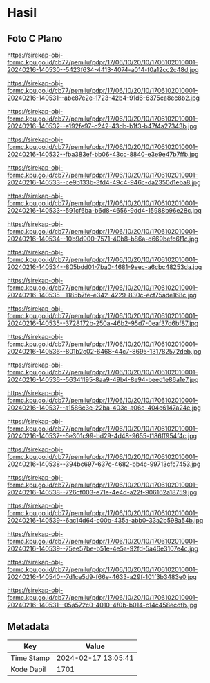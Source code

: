 # Hasil

## Foto C Plano

https://sirekap-obj-formc.kpu.go.id/cb77/pemilu/pdpr/17/06/10/20/10/1706102010001-20240216-140530--5423f634-4413-4074-a014-f0a12cc2c48d.jpg

https://sirekap-obj-formc.kpu.go.id/cb77/pemilu/pdpr/17/06/10/20/10/1706102010001-20240216-140531--abe87e2e-1723-42b4-91d6-6375ca8ec8b2.jpg

https://sirekap-obj-formc.kpu.go.id/cb77/pemilu/pdpr/17/06/10/20/10/1706102010001-20240216-140532--e192fe97-c242-43db-b1f3-b47f4a27343b.jpg

https://sirekap-obj-formc.kpu.go.id/cb77/pemilu/pdpr/17/06/10/20/10/1706102010001-20240216-140532--fba383ef-bb06-43cc-8840-e3e9e47b7ffb.jpg

https://sirekap-obj-formc.kpu.go.id/cb77/pemilu/pdpr/17/06/10/20/10/1706102010001-20240216-140533--ce9b133b-3fd4-49c4-946c-da2350d1eba8.jpg

https://sirekap-obj-formc.kpu.go.id/cb77/pemilu/pdpr/17/06/10/20/10/1706102010001-20240216-140533--591cf6ba-b6d8-4656-9dd4-15988b96e28c.jpg

https://sirekap-obj-formc.kpu.go.id/cb77/pemilu/pdpr/17/06/10/20/10/1706102010001-20240216-140534--10b9d900-7571-40b8-b86a-d669befc6f1c.jpg

https://sirekap-obj-formc.kpu.go.id/cb77/pemilu/pdpr/17/06/10/20/10/1706102010001-20240216-140534--805bdd01-7ba0-4681-9eec-a6cbc48253da.jpg

https://sirekap-obj-formc.kpu.go.id/cb77/pemilu/pdpr/17/06/10/20/10/1706102010001-20240216-140535--1185b7fe-e342-4229-830c-ecf75ade168c.jpg

https://sirekap-obj-formc.kpu.go.id/cb77/pemilu/pdpr/17/06/10/20/10/1706102010001-20240216-140535--3728172b-250a-46b2-95d7-0eaf37d6bf87.jpg

https://sirekap-obj-formc.kpu.go.id/cb77/pemilu/pdpr/17/06/10/20/10/1706102010001-20240216-140536--801b2c02-6468-44c7-8695-131782572deb.jpg

https://sirekap-obj-formc.kpu.go.id/cb77/pemilu/pdpr/17/06/10/20/10/1706102010001-20240216-140536--56341195-8aa9-49b4-8e94-beed1e86a1e7.jpg

https://sirekap-obj-formc.kpu.go.id/cb77/pemilu/pdpr/17/06/10/20/10/1706102010001-20240216-140537--a1586c3e-22ba-403c-a06e-404c6147a24e.jpg

https://sirekap-obj-formc.kpu.go.id/cb77/pemilu/pdpr/17/06/10/20/10/1706102010001-20240216-140537--6e301c99-bd29-4d48-9655-f186ff954f4c.jpg

https://sirekap-obj-formc.kpu.go.id/cb77/pemilu/pdpr/17/06/10/20/10/1706102010001-20240216-140538--394bc697-637c-4682-bb4c-99713cfc7453.jpg

https://sirekap-obj-formc.kpu.go.id/cb77/pemilu/pdpr/17/06/10/20/10/1706102010001-20240216-140538--726cf003-e71e-4e4d-a22f-906162a18759.jpg

https://sirekap-obj-formc.kpu.go.id/cb77/pemilu/pdpr/17/06/10/20/10/1706102010001-20240216-140539--6ac14d64-c00b-435a-abb0-33a2b598a54b.jpg

https://sirekap-obj-formc.kpu.go.id/cb77/pemilu/pdpr/17/06/10/20/10/1706102010001-20240216-140539--75ee57be-b51e-4e5a-92fd-5a46e3107e4c.jpg

https://sirekap-obj-formc.kpu.go.id/cb77/pemilu/pdpr/17/06/10/20/10/1706102010001-20240216-140540--7d1ce5d9-f66e-4633-a29f-101f3b3483e0.jpg

https://sirekap-obj-formc.kpu.go.id/cb77/pemilu/pdpr/17/06/10/20/10/1706102010001-20240216-140531--05a572c0-4010-4f0b-b014-c14c458ecdfb.jpg


## Metadata

| Key        | Value               |
| ---------- | ------------------- |
| Time Stamp | 2024-02-17 13:05:41 |
| Kode Dapil | 1701                |




